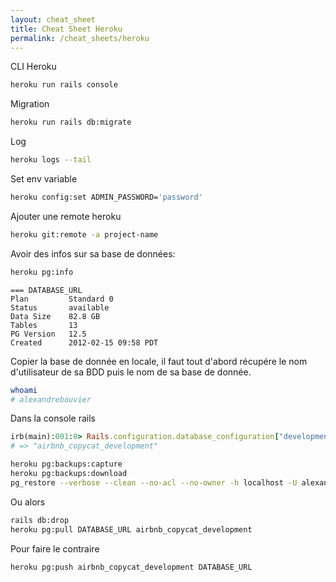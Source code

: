 ```yaml
---
layout: cheat_sheet
title: Cheat Sheet Heroku
permalink: /cheat_sheets/heroku
---
```


CLI Heroku

```bash
heroku run rails console
```

Migration

```bash
heroku run rails db:migrate
```

Log

```bash
heroku logs --tail
```

Set env variable

```bash
heroku config:set ADMIN_PASSWORD='password'
```

Ajouter une remote heroku

```bash
heroku git:remote -a project-name
```

Avoir des infos sur sa base de données:

```bash
heroku pg:info
```

```
=== DATABASE_URL
Plan         Standard 0
Status       available
Data Size    82.8 GB
Tables       13
PG Version   12.5
Created      2012-02-15 09:58 PDT
```


Copier la base de donnée en locale, il faut tout d'abord récupére le nom d'utilisateur de sa BDD puis le nom de sa base de donnée.

```sh
whoami
# alexandrebouvier
```

Dans la console rails

```ruby
irb(main):001:0> Rails.configuration.database_configuration["development"]["database"]
# => "airbnb_copycat_development"
```

```bash
heroku pg:backups:capture
heroku pg:backups:download
pg_restore --verbose --clean --no-acl --no-owner -h localhost -U alexandrebouvier -d airbnb_copycat_development latest.dump
```

Ou alors

```bash
rails db:drop
heroku pg:pull DATABASE_URL airbnb_copycat_development
```

Pour faire le contraire

```bash
heroku pg:push airbnb_copycat_development DATABASE_URL
```
